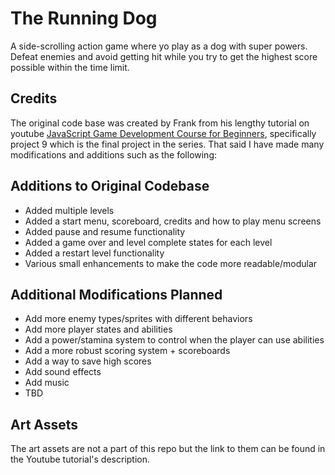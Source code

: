 # The Running Dog

A side-scrolling action game where yo play as a dog with super powers. Defeat enemies and avoid getting hit while you try to get the highest score possible within the time limit.

## Credits

The original code base was created by Frank from his lengthy tutorial on youtube [JavaScript Game Development Course for Beginners](https://www.youtube.com/watch?v=GFO_txvwK_c), specifically project 9 which is the final project in the series. That said I have made many modifications and additions such as the following:

## Additions to Original Codebase

- Added multiple levels
- Added a start menu, scoreboard, credits and how to play menu screens
- Added pause and resume functionality
- Added a game over and level complete states for each level
- Added a restart level functionality
- Various small enhancements to make the code more readable/modular

## Additional Modifications Planned

- Add more enemy types/sprites with different behaviors
- Add more player states and abilities
- Add a power/stamina system to control when the player can use abilities
- Add a more robust scoring system + scoreboards
- Add a way to save high scores
- Add sound effects
- Add music
- TBD

## Art Assets

The art assets are not a part of this repo but the link to them can be found in the Youtube tutorial's description.
